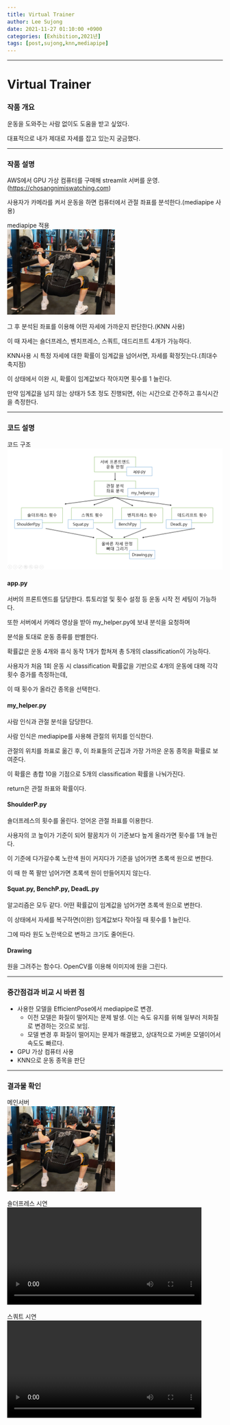```yaml
---
title: Virtual Trainer
author: Lee Sujong
date: 2021-11-27 01:10:00 +0900
categories: [Exhibition,2021년]
tags: [post,sujong,knn,mediapipe] 
---
```


------------------------------------------
# Virtual Trainer

### 작품 개요
운동을 도와주는 사람 없이도 도움을 받고 싶었다.

대표적으로 내가 제대로 자세를 잡고 있는지 궁금했다.

---

### 작품 설명

AWS에서 GPU 가상 컴퓨터를 구매해 streamlit 서버를 운영.(https://chosangnimiswatching.com)

사용자가 카메라를 켜서 운동을 하면 컴퓨터에서 관절 좌표를 분석한다.(mediapipe 사용)
<div class="row">
    <div style="width: 50%">
        <figcaption>mediapipe 적용</figcaption>
        <img src="/assets/img/post/2021-11-27-VirtualTrainer/test0.jpg">
    </div>
</div>

그 후 분석된 좌표를 이용해 어떤 자세에 가까운지 판단한다.(KNN 사용)

이 때 자세는 숄더프레스, 벤치프레스, 스쿼트, 데드리프트 4개가 가능하다.

KNN사용 시 특정 자세에 대한 확률이 임계값을 넘어서면, 자세를 확정짓는다.(최대수축지점)

이 상태에서 이완 시, 확률이 임계값보다 작아지면 횟수를 1 늘린다.

만약 임계값을 넘지 않는 상태가 5초 정도 진행되면, 쉬는 시간으로 간주하고 휴식시간을 측정한다.

-----
### 코드 설명

<div class="row">
    <div style="width: 100%">
        <figcaption>코드 구조</figcaption>
        <img src="/assets/img/post/2021-11-27-VirtualTrainer/Constructure.png">
    </div>
</div>

#### app.py

서버의 프론트엔드를 담당한다. 튜토리얼 및 횟수 설정 등 운동 시작 전 세팅이 가능하다.

또한 서버에서 카메라 영상을 받아 my_helper.py에 보내 분석을 요청하며

분석을 토대로 운동 종류를 판별한다.

확률값은 운동 4개와 휴식 동작 1개가 합쳐져 총 5개의 classification이 가능하다.

사용자가 처음 1회 운동 시 classification 확률값을 기반으로 4개의 운동에 대해 각각 횟수 증가를 측정하는데,

이 때 횟수가 올라간 종목을 선택한다.

#### my_helper.py

사람 인식과 관절 분석을 담당한다.

사람 인식은 mediapipe를 사용해 관절의 위치를 인식한다.

관절의 위치를 좌표로 옮긴 후, 이 좌표들의 군집과 가장 가까운 운동 종목을 확률로 보여준다.

이 확률은 총합 10을 기점으로 5개의 classification 확률을 나눠가진다.

return은 관절 좌표와 확률이다.

#### ShoulderP.py

숄더프레스의 횟수를 올린다. 얻어온 관절 좌표를 이용한다.

사용자의 코 높이가 기준이 되어 팔꿈치가 이 기준보다 높게 올라가면 횟수를 1개 늘린다.

이 기준에 다가갈수록 노란색 원이 커지다가 기준을 넘어가면 초록색 원으로 변한다.

이 때 한 쪽 팔만 넘어가면 초록색 원이 만들어지지 않는다.

#### Squat.py, BenchP.py, DeadL.py

알고리즘은 모두 같다. 어떤 확률값이 임계값을 넘어가면 초록색 원으로 변한다.

이 상태에서 자세를 복구하면(이완) 임계값보다 작아질 때 횟수를 1 늘린다.

그에 따라 원도 노란색으로 변하고 크기도 줄어든다.

#### Drawing

원을 그려주는 함수다. OpenCV를 이용해 이미지에 원을 그린다. 

-----
### 중간점검과 비교 시 바뀐 점

- 사용한 모델을 EfficientPose에서 mediapipe로 변경.
  - 이전 모델은 화질이 떨어지는 문제 발생. 이는 속도 유지를 위해 일부러 저화질로 변경하는 것으로 보임.
  - 모델 변경 후 화질이 떨어지는 문제가 해결됐고, 상대적으로 가벼운 모델이어서 속도도 빠르다.
- GPU 가상 컴퓨터 사용
- KNN으로 운동 종목을 판단

-------
### 결과물 확인 

<div class="row">
    <div style="width: 50%">
        <figcaption>메인서버</figcaption>
        <img src="/assets/img/post/2021-11-27-VirtualTrainer/test0.jpg">
    </div>
</div>

숄더프레스 시연
<video controls width="90%">
    <source src="/assets/img/post/2021-11-27-VirtualTrainer/ShoulderP.mp4">
</video>

스쿼트 시연
<video controls width="90%">
    <source src="/assets/img/post/2021-11-27-VirtualTrainer/squat.mp4">
</video>